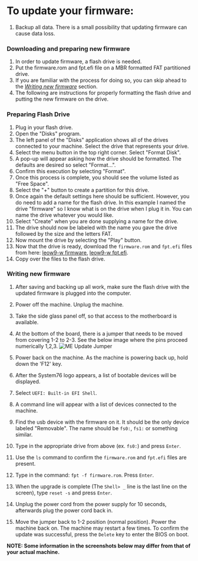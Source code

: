 # To update your firmware:

1. Backup all data. There is a small possibility that updating firmware can cause data loss.

### Downloading and preparing new firmware
1. In order to update firmware, a flash drive is needed. 
2. Put the firmware.rom and fpt.efi file on a MBR formatted FAT partitioned drive.
3. If you are familiar with the process for doing so, you can skip ahead to the [_Writing new firmware_](README.md#writing-new-firmware) section.
4. The following are instructions for properly formatting the flash drive and putting the new firmware on the drive.

### Preparing Flash Drive
1. Plug in your flash drive.
2. Open the "Disks" program.
4. The left panel of the "Disks" application shows all of the drives connected to your machine. Select the drive that represents your drive.
5. Select the menu button in the top right corner. Select "Format Disk".
6. A pop-up will appear asking how the drive should be formatted. The defaults are desired so select "Format...".
7. Confirm this execution by selecting "Format".
8. Once this process is complete, you should see the volume listed as "Free Space".
9. Select the "+" button to create a partition for this drive.
10. Once again the default settings here should be sufficient. However, you do need to add a name for the flash drive. In this example I named the drive "firmware" so I know what is on the drive when I plug it in. You can name the drive whatever you would like.
11. Select "Create" when you are done supplying a name for the drive.
12. The drive should now be labeled with the name you gave the drive followed by the size and the letters FAT.
13. Now mount the drive by selecting the "Play" button.
14. Now that the drive is ready, download the `firmware.rom` and `fpt.efi` files from here: [leow9-w firmware](firmware.rom), [leow9-w fpt.efi](fpt.efi).
15. Copy over the files to the flash drive.

 
### Writing new firmware
1. After saving and backing up all work, make sure the flash drive with the updated firmware is plugged into the computer.
2. Power off the machine. Unplug the machine.
3. Take the side glass panel off, so that access to the motherboard is available.
4. At the bottom of the board, there is a jumper that needs to be moved from covering 1-2 to 2-3. See the below image where the pins proceed numerically 1,2,3.
![ME Update Jumper](https://raw.githubusercontent.com/system76/firmware-desktop/leow9-w_fix/leow9-w/images/1.png)

4. Power back on the machine. As the machine is powering back up, hold down the 'F12' key.
5. After the System76 logo appears, a list of bootable devices will be displayed.
6. Select `UEFI: Built-in EFI Shell`.
7. A command line will appear with a list of devices connected to the machine.
8. Find the usb device with the firmware on it. It should be the only device labeled "Removable". The name should be `fs0:`, `fs1:` or something similar.
9. Type in the appropriate drive from above (ex. `fs0:`) and press `Enter`.
10. Use the `ls` command to confirm the `firmware.rom` and `fpt.efi` files are present.
11. Type in the command: `fpt -f firmware.rom`. Press `Enter`.
12. When the upgrade is complete (The `Shell> _` line is the last line on the screen), type `reset -s` and press `Enter`. 
13. Unplug the power cord from the power supply for 10 seconds, afterwards plug the power cord back in.
14. Move the jumper back to 1-2 position (normal position). Power the machine back on. The machine may restart a few times. To confirm the update was successful, press the `Delete` key to enter the BIOS on boot.

**NOTE: Some information in the screenshots below may differ from that of your actual machine.**
